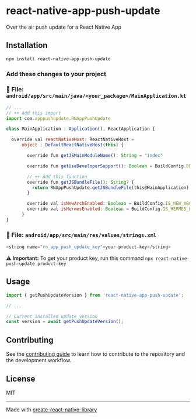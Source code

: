 # react-native-app-push-update

Over the air push update for a React Native App

## Installation

```sh
npm install react-native-app-push-update
```

### Add these changes to your project

### 📄 File: `android/app/src/main/java/<your_package>/MainApplication.kt`

```js
// ...
// ++ Add this import
import com.apppushupdate.RNAppPushUpdate

class MainApplication : Application(), ReactApplication {

  override val reactNativeHost: ReactNativeHost =
      object : DefaultReactNativeHost(this) {

        override fun getJSMainModuleName(): String = "index"

        override fun getUseDeveloperSupport(): Boolean = BuildConfig.DEBUG

        // ++ Add this function
        override fun getJSBundleFile(): String? {
          return RNAppPushUpdate.getJSBundleFile(this@MainApplication)
        }

        override val isNewArchEnabled: Boolean = BuildConfig.IS_NEW_ARCHITECTURE_ENABLED
        override val isHermesEnabled: Boolean = BuildConfig.IS_HERMES_ENABLED
      }
}
```

### 📄 File: `android/app/src/main/res/values/strings.xml`

```js
<string name="rn_app_push_update_key">your-product-key</string>
```

**⚠️ Important:** To get your product key, run this command `npx react-native-push-update product-key`

## Usage

```js
import { getPushUpdateVersion } from 'react-native-app-push-update';

// ...

// Current installed update version
const version = await getPushUpdateVersion();
```

## Contributing

See the [contributing guide](CONTRIBUTING.md) to learn how to contribute to the repository and the development workflow.

## License

MIT

---

Made with [create-react-native-library](https://github.com/callstack/react-native-builder-bob)
